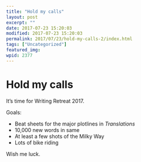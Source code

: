 ```yaml
---
title: "Hold my calls"
layout: post
excerpt: ""
date: 2017-07-23 15:20:03
modified: 2017-07-23 15:20:03
permalink: 2017/07/23/hold-my-calls-2/index.html
tags: ["Uncategorized"]
featured_img: 
wpid: 2377
---
```


# Hold my calls

It’s time for Writing Retreat 2017.

Goals:

- Beat sheets for the major plotlines in *Translations*
- 10,000 new words in same
- At least a few shots of the Milky Way
- Lots of bike riding

Wish me luck.